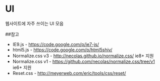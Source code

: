 UI
==

웹사이트에 자주 쓰이는 UI 모음

##참고 

* IE9.js - https://code.google.com/p/ie7-js/
* html5.js - https://code.google.com/p/html5shiv/
* Normalize.css v3 - http://necolas.github.io/normalize.css/ ie8+ 지원
* Normalize.css v1 - https://github.com/necolas/normalize.css/tree/v1 ie6+ 지원
* Reset.css - http://meyerweb.com/eric/tools/css/reset/
